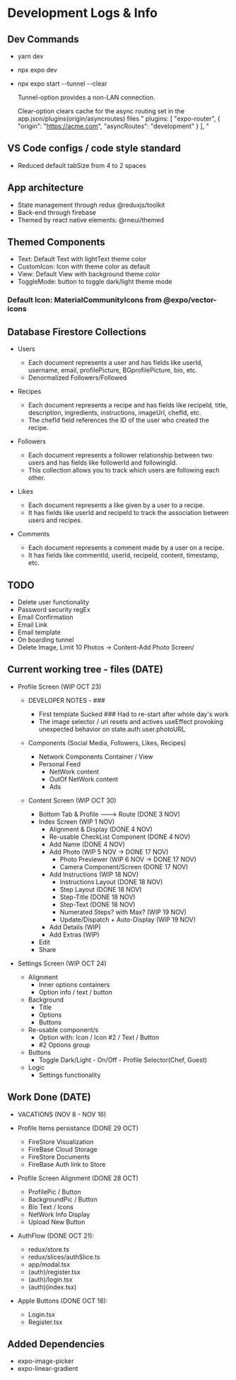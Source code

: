 # Development Logs & Info

## Dev Commands

- yarn dev
- npx expo dev
- npx expo start --tunnel --clear

     Tunnel-option provides a non-LAN connection.

     Clear-option clears cache for the async routing set in the app.json/plugins(origin/asyncroutes) files
     " plugins: [
        "expo-router",
        {
          "origin": "https://acme.com",
          "asyncRoutes": "development"
        }
      ],
      "

## VS Code configs / code style standard

- Reduced default tabSize from 4 to 2 spaces

## App architecture

- State management through redux @reduxjs/toolkit
- Back-end through firebase
- Themed by react native elements: @rneui/themed

## Themed Components

- Text: Default Text with lightText theme color
- CustomIcon: Icon with theme color as default
- View: Default View with background theme color
- ToggleMode: button to toggle dark/light theme mode

### Default Icon: MaterialCommunityIcons from @expo/vector-icons

## Database Firestore Collections

- Users
  - Each document represents a user and has fields like userId, username, email, profilePicture, BGprofilePicture, bio, etc.
  - Denormalized Followers/Followed
  
- Recipes
  - Each document represents a recipe and has fields like recipeId, title, description, ingredients, instructions, imageUrl, chefId, etc.
  - The chefId field references the ID of the user who created the recipe.

- Followers
  - Each document represents a follower relationship between two users and has fields like followerId and followingId.
  - This collection allows you to track which users are following each other.

- Likes
  - Each document represents a like given by a user to a recipe.
  - It has fields like userId and recipeId to track the association between users and recipes.

- Comments
  - Each document represents a comment made by a user on a recipe.
  - It has fields like commentId, userId, recipeId, content, timestamp, etc.

## TODO

- Delete user functionality
- Password security regEx
- Email Confirmation
- Email Link
- Email template
- On boarding tunnel
- Delete Image, Limit 10 Photos -> Content-Add Photo Screen/

## Current working tree - files (DATE)

- Profile Screen (WIP OCT 23)
  
  - DEVELOPER NOTES - ###
    - First template Sucked ### Had to re-start after whole day's work
    - The image selector / uri resets and actives useEffect provoking unexpected behavior on state.auth.user.photoURL

  - Components (Social Media, Followers, Likes, Recipes)
    - Network Components Container / View
    - Personal Feed
      - NetWork content
      - OutOf NetWork content
      - Ads
  
  - Content Screen (WIP OCT 30)  
    - Bottom Tab & Profile ---> Route (DONE 3 NOV)
    - Index Screen (WIP 1 NOV)
      - Alignment & Display (DONE 4 NOV)
      - Re-usable CheckList Component (DONE 4 NOV)
      - Add Name (DONE 4 NOV)
      - Add Photo (WIP 5 NOV -> DONE 17 NOV)
        - Photo Previewer (WIP 6 NOV -> DONE 17 NOV)
        - Camera Component/Screen (DONE 17 NOV)
      - Add Instructions (WIP 18 NOV)
        - Instructions Layout (DONE 18 NOV)
        - Step Layout (DONE 18 NOV)
        - Step-Title (DONE 18 NOV)
        - Step-Text (DONE 18 NOV)
        - Numerated Steps? with Max? (WIP 19 NOV)
        - Update/Dispatch + Auto-Display (WIP 19 NOV)
      - Add Details (WIP)
      - Add Extras (WIP)
    - Edit
    - Share

- Settings Screen (WIP OCT 24)
  - Alignment
    - Inner options containers
    - Option info / text / button
  - Background
    - Title
    - Options
    - Buttons
  - Re-usable component/s
    - Option with: Icon / Icon #2 / Text / Button
    - #2 Options group
  - Buttons
    - Toggle Dark/Light - On/Off - Profile Selector(Chef, Guest)  
  - Logic
    - Settings functionality

## Work Done (DATE)

- VACATIONS (NOV 8 - NOV 16)

- Profile Items persistance (DONE 29 OCT)
  - FireStore Visualization
  - FireBase Cloud Storage
  - FireStore Documents
  - FireBase Auth link to Store

- Profile Screen Alignment (DONE 28 OCT)
  - ProfilePic / Button
  - BackgroundPic / Button
  - Bio Text / Icons
  - NetWork Info Display
  - Upload New Button

- AuthFlow (DONE OCT 21):
  - redux/store.ts
  - redux/slices/authSlice.ts
  - app/modal.tsx
  - (auth)/register.tsx
  - (auth)/login.tsx
  - (auth)(index.tsx)

- Apple Buttons (DONE OCT 18):
  - Login.tsx
  - Register.tsx

## Added Dependencies

- expo-image-picker
- expo-linear-gradient
